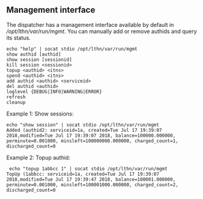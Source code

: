 ## Management interface
The dispatcher has a management interface available by default in */opt/lthn/var/run/mgmt*.
You can manually add or remove authids and query its status.
```
echo "help" | socat stdio /opt/lthn/var/run/mgmt
show authid [authid]
show session [sessionid]
kill session <sessionid>
topup <authid> <itns>
spend <authid> <itns>
add authid <authid> <serviceid>
del authid <authid>
loglevel {DEBUG|INFO|WARNING|ERROR}
refresh
cleanup

```

Example 1: Show sessions:
```
echo "show session" | socat stdio /opt/lthn/var/run/mgmt
Added (authid2: serviceid=1a, created=Tue Jul 17 19:39:07 2018,modified=Tue Jul 17 19:39:07 2018, balance=100000.000000, perminute=0.001000, minsleft=100000000.000000, charged_count=1, discharged_count=0

```

Example 2: Topup authid:
```
 echo "topup 1abbcc 1" | socat stdio /opt/lthn/var/run/mgmt
TopUp (1abbcc: serviceid=1a, created=Tue Jul 17 19:39:07 2018,modified=Tue Jul 17 19:39:47 2018, balance=100001.000000, perminute=0.001000, minsleft=100001000.000000, charged_count=2, discharged_count=0

```
